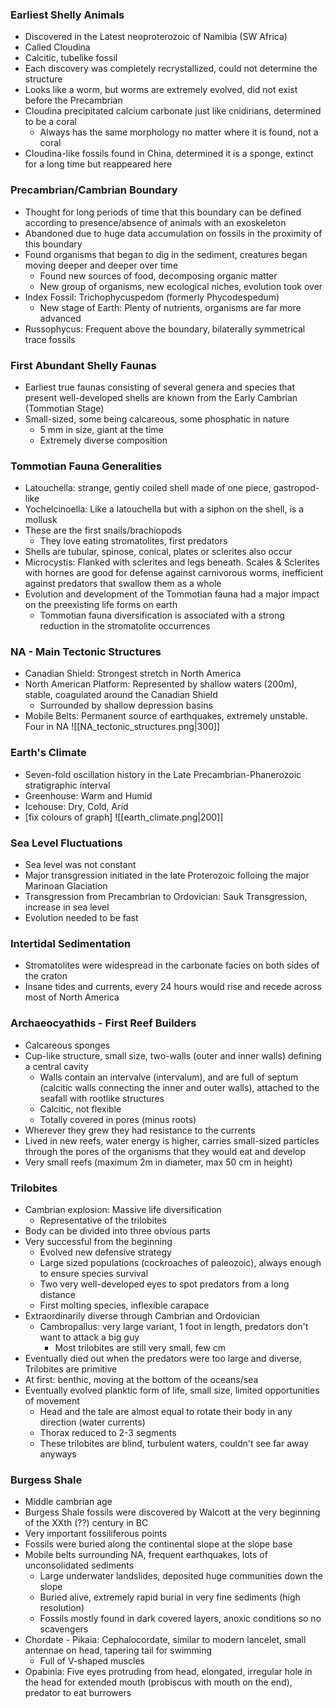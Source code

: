 ### Earliest Shelly Animals
 - Discovered in the Latest neoproterozoic of Namibia (SW Africa)
 - Called Cloudina
 - Calcitic, tubelike fossil
 - Each discovery was completely recrystallized, could not determine the structure
 - Looks like a worm, but worms are extremely evolved, did not exist before the Precambrian
 - Cloudina precipitated calcium carbonate just like cnidirians, determined to be a coral
	 - Always has the same morphology no matter where it is found, not a coral
 - Cloudina-like fossils found in China, determined it is a sponge, extinct for a long time but reappeared here

### Precambrian/Cambrian Boundary
 - Thought for long periods of time that this boundary can be defined according to presence/absence of animals with an exoskeleton
 - Abandoned due to huge data accumulation on fossils in the proximity of this boundary
 - Found organisms that began to dig in the sediment, creatures began moving deeper and deeper over time
	 - Found new sources of food, decomposing organic matter
	 - New group of organisms, new ecological niches, evolution took over
 - Index Fossil: Trichophycuspedom (formerly Phycodespedum)
	 - New stage of Earth: Plenty of nutrients, organisms are far more advanced
 - Russophycus: Frequent above the boundary, bilaterally symmetrical trace fossils

### First Abundant Shelly Faunas
 - Earliest true faunas consisting of several genera and species that present well-developed shells are known from the Early Cambrian (Tommotian Stage)
 - Small-sized, some being calcareous, some phosphatic in nature
	 - 5 mm in size, giant at the time
	 - Extremely diverse composition

### Tommotian Fauna Generalities
 - Latouchella: strange, gently coiled shell made of one piece, gastropod-like
 - Yochelcinoella: Like a latouchella but with a siphon on the shell, is a mollusk
 - These are the first snails/brachiopods
	 - They love eating stromatolites, first predators
 - Shells are tubular, spinose, conical, plates or sclerites also occur
 - Microcystis: Flanked with sclerites and legs beneath. Scales & Sclerites with hornes are good for defense against carnivorous worms, inefficient against predators that swallow them as a whole
 - Evolution and development of the Tommotian fauna had a major impact on the preexisting life forms on earth
	 - Tommotian fauna diversification is associated with a strong reduction in the stromatolite occurrences

### NA - Main Tectonic Structures
 - Canadian Shield: Strongest stretch in North America
 - North American Platform: Represented by shallow waters (200m), stable, coagulated around the Canadian Shield
	 - Surrounded by shallow depression basins
 - Mobile Belts: Permanent source of earthquakes, extremely unstable. Four in NA
![[NA_tectonic_structures.png|300]]

### Earth's Climate
 - Seven-fold oscillation history in the Late Precambrian-Phanerozoic stratigraphic interval
 - Greenhouse: Warm and Humid
 - Icehouse: Dry, Cold, Arid
 - [fix colours of graph]
![[earth_climate.png|200]]

### Sea Level Fluctuations
 - Sea level was not constant
 - Major transgression initiated in the late Proterozoic folloing the major Marinoan Glaciation
 - Transgression from Precambrian to Ordovician: Sauk Transgression, increase in sea level
 - Evolution needed to be fast

### Intertidal Sedimentation
 - Stromatolites were widespread in the carbonate facies on both sides of the craton
 - Insane tides and currents, every 24 hours would rise and recede across most of North America

### Archaeocyathids - First Reef Builders
 - Calcareous sponges
 - Cup-like structure, small size, two-walls (outer and inner walls) defining a central cavity
	 - Walls contain an intervalve (intervalum), and are full of septum (calcitic walls connecting the inner and outer walls), attached to the seafall with rootlike structures
	 - Calcitic, not flexible
	 - Totally covered in pores (minus roots)
 - Wherever they grew they had resistance to the currents
 - Lived in new reefs, water energy is higher, carries small-sized particles through the pores of the organisms that they would eat and develop
 - Very small reefs (maximum 2m in diameter, max 50 cm in height)

### Trilobites
 - Cambrian explosion: Massive life diversification
	 - Representative of the trilobites
 - Body can be divided into three obvious parts
 - Very successful from the beginning
	 - Evolved new defensive strategy
	 - Large sized populations (cockroaches of paleozoic), always enough to ensure species survival
	 - Two very well-developed eyes to spot predators from a long distance
	 - First molting species, inflexible carapace
 - Extraordinarily diverse through Cambrian and Ordovician
	 - Cambropallus: very large variant, 1 foot in length, predators don't want to attack a big guy
		 - Most trilobites are still very small, few cm
 - Eventually died out when the predators were too large and diverse, Trilobites are primitive
 - At first: benthic, moving at the bottom of the oceans/sea
 - Eventually evolved planktic form of life, small size, limited opportunities of movement
	 - Head and the tale are almost equal to rotate their body in any direction (water currents)
	 - Thorax reduced to 2-3 segments
	 - These trilobites are blind, turbulent waters, couldn't see far away anyways

### Burgess Shale
 - Middle cambrian age
 - Burgess Shale fossils were discovered by Walcott at the very beginning of the XXth (??) century in BC
 - Very important fossiliferous points
 - Fossils were buried along the continental slope at the slope base
 - Mobile belts surrounding NA, frequent earthquakes, lots of unconsolidated sediments
	 - Large underwater landslides, deposited huge communities down the slope
	 - Buried alive, extremely rapid burial in very fine sediments (high resolution)
	 - Fossils mostly found in dark covered layers, anoxic conditions so no scavengers
 - Chordate - Pikaia: Cephalocordate, similar to modern lancelet, small antennae on head, tapering tail for swimming
	 - Full of V-shaped muscles
 - Opabinia: Five eyes protruding from head, elongated, irregular hole in the head for extended mouth (probiscus with mouth on the end), predator to eat burrowers